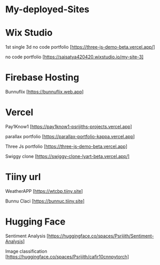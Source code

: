 # My-deployed-Sites

# Wix Studio

1st single 3d no code portfolio [https://three-js-demo-beta.vercel.app/]

no code portfolio [https://saisatya420420.wixstudio.io/my-site-3]

# Firebase Hosting

Bunnuflix [https://bunnuflix.web.app]

# Vercel

Pay1Know1 [https://pay1know1-psrijiths-projects.vercel.app]

parallax portfolio [https://parallax-portfolio-kappa.vercel.app]

Three Js portfolio [https://three-js-demo-beta.vercel.app]

Swiggy clone [https://swiggy-clone-lyart-beta.vercel.app/]

# Tiiny url

WeatherAPP [https://wtcbp.tiiny.site]

Bunnu Claci [https://bunnuc.tiiny.site]

# Hugging Face

Sentiment Analysis [https://huggingface.co/spaces/Psrijith/Sentiment-Analysis]

Image classification [https://huggingface.co/spaces/Psrijith/cafir10cnnpytorch]
